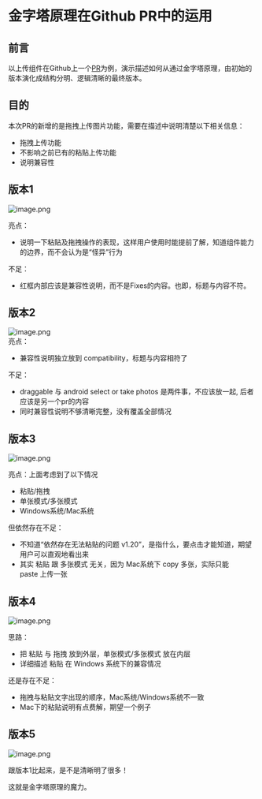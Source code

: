 # 金字塔原理在Github PR中的运用

<a name="df368884"></a>
## 前言
以上传组件在Github上一个[PR](https://github.com/FEMessage/upload-to-ali/pull/8)为例，演示描述如何从通过金字塔原理，由初始的版本演化成结构分明、逻辑清晰的最终版本。

<a name="ApGoy"></a>
## 目的
本次PR的新增的是拖拽上传图片功能，需要在描述中说明清楚以下相关信息：

- 拖拽上传功能
- 不影响之前已有的粘贴上传功能
- 说明兼容性

<a name="6d253f9a"></a>
## 版本1
![image.png](https://cdn.nlark.com/yuque/0/2019/png/160590/1551332615934-da8a4264-ff86-445d-ab4c-052ee64e7a75.png#align=left&display=inline&height=237&name=image.png&originHeight=474&originWidth=1268&size=153441&status=done&width=634)

亮点：

- 说明一下粘贴及拖拽操作的表现，这样用户使用时能提前了解，知道组件能力的边界，而不会认为是“怪异”行为

不足：

- 红框内部应该是兼容性说明，而不是Fixes的内容。也即，标题与内容不符。

<a name="d33b9223"></a>
## 版本2
![image.png](https://cdn.nlark.com/yuque/0/2019/png/160590/1551332820390-59d0acdd-00f2-4549-89e5-06d6b90ace21.png#align=left&display=inline&height=303&name=image.png&originHeight=606&originWidth=1376&size=185403&status=done&width=688)<br />亮点：

- 兼容性说明独立放到 compatibility，标题与内容相符了

不足：

- draggable 与 android select or take photos 是两件事，不应该放一起, 后者应该是另一个pr的内容
- 同时兼容性说明不够清晰完整，没有覆盖全部情况

<a name="06b95f03"></a>
## 版本3
![image.png](https://cdn.nlark.com/yuque/0/2019/png/160590/1551333058790-362570d1-0577-4f2d-9e58-7232d3c24485.png#align=left&display=inline&height=478&name=image.png&originHeight=956&originWidth=1380&size=223760&status=done&width=690)<br />

亮点：上面考虑到了以下情况

- 粘贴/拖拽
- 单张模式/多张模式
- Windows系统/Mac系统

但依然存在不足：

- 不知道“依然存在无法粘贴的问题 v1.20”，是指什么，要点击才能知道，期望用户可以直观地看出来
- 其实 粘贴 跟 多张模式 无关，因为 Mac系统下 copy 多张，实际只能 paste 上传一张

<a name="32df8fe6"></a>
## 版本4

![image.png](https://cdn.nlark.com/yuque/0/2019/png/160590/1551333333678-d905066c-dd55-40c5-b2a9-c73e7cacfbee.png#align=left&display=inline&height=479&name=image.png&originHeight=958&originWidth=1230&size=221501&status=done&width=615)

思路：

- 把 粘贴 与 拖拽 放到外层，单张模式/多张模式 放在内层
- 详细描述 粘贴 在 Windows 系统下的兼容情况

还是存在不足：

- 拖拽与粘贴文字出现的顺序，Mac系统/Windows系统不一致
- Mac下的粘贴说明有点费解，期望一个例子

<a name="0ae4536f"></a>
## 版本5

![image.png](https://cdn.nlark.com/yuque/0/2019/png/160590/1551333815016-56abd978-690f-4181-9b9b-5269aa5bbbb5.png#align=left&display=inline&height=556&name=image.png&originHeight=1112&originWidth=1258&size=255056&status=done&width=629)

跟版本1比起来，是不是清晰明了很多！

这就是金字塔原理的魔力。


